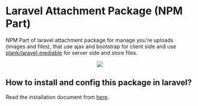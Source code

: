 # Laravel Attachment Package (NPM Part) 

NPM Part of laravel attachment package for manage you're uploads (images and files), that use ajax and bootstrap for client side and use [plank/laravel-mediable](https://github.com/plank/laravel-mediable) for server side and store files.
<p align="center"><img src="https://s17.picofile.com/file/8421189018/dizatech_attachment.gif?raw=true"></p>

## How to install and config this package in laravel?

Read the installation document from [here](https://github.com/dizatech/attachment).